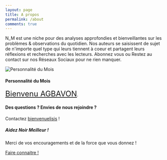 ```yaml
---
layout: page
title: A propos
permalink: /about
comments: true
---
```


<div class="row justify-content-between">
<div class="col-md-8 pr-5">

<p>
    N_M est une niche pour des analyses approfondies et bienveillantes sur les problèmes & observations du quotidien.
    Nos auteurs se saisissent de sujet de n'importe quel type qui leurs tiennent à coeur et partagent leurs réflexions et recherches avec les lecteurs.
    Abonnez vous ou Restez au contact sur nos Réseaux Sociaux pour ne rien manquer.
</p>

<p class="mb-5"><img class="shadow-lg" src="{{site.baseurl}}/assets/images/me.jpg" alt="Personnalité du Mois" /></p>
<h4>Personnalité du Mois</h4>

<p><a style="font-size: 24px;" href="https://bootstrapstarter.com/bootstrap-templates/template-mediumish-bootstrap-jekyll/">Bienvenu AGBAVON</a>.</p>

<h4>Des questions ? Envies de nous rejoindre ?</h4>

<p> Contactez <a href="mailto:elisis.author@gmail.com">bienvenuelisis</a> !</p>

</div>

<div class="col-md-4">

<div class="sticky-top sticky-top-80">
<h5>Aidez Noir Meilleur !</h5>

<p>Merci de vos encouragements et de la force que vous donnez ! </p>

<a target="_blank" href="whatsapp://send?text=https://noir-meilleur.digital/" class="btn btn-success">
<i class="fab fa-whatsapp"></i>Faire connaitre !</a> 

</div>
</div>
</div>
